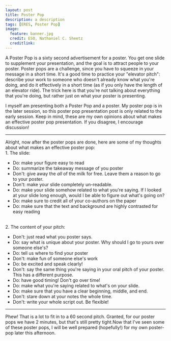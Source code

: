 ```yaml
---
layout: post
title: Poster Pop
description: a description 
tags: [ERES, Poster Pop]
image:
  feature: banner.jpg
  credit: ESO, Nathaniel C. Sheetz
  creditlink: 
---
```


A Poster Pop is a sixty second advertisement for a poster. You get one slide to supplement your presentation, and the goal is to attract people to your poster. Poster pops are a challenge, since you have to squeeze in your message in a short time. It's a good time to practice your "elevator pitch": describe your work to someone who doesn't already know what you're doing, and do it effectively in a short time (as if you only have the length of an elevator ride). The trick here is that you're not talking about everything that you're doing, but rather just on what your poster is presenting. 

I myself am presenting both a Poster Pop and a poster. My poster pop is in the later session, so this poster pop presentation post is only related to the early session. Keep in mind, these are my own opinions about what makes an effective poster pop presentation. If you disagree, I encourage discussion!

---
Alright, now after the poster pops are done, here are some of my thoughts about what makes an effective poster pop:
<br />1. The slide:<br />
- Do: make your figure easy to read<br />
- Do: summarize the takeaway message of you poster<br />
- Don't: give away the *all* of the milk for free. Leave them a reason to go to your poster.<br />
- Don't: make your slide completely un-readable.<br />
- Do: make your slide somehow related to what you're saying. If I looked at your slide long enough, would I be able to figure out what's going on?<br />
- Do: make sure to credit all of your co-authors on the paper<br />
- Do: make sure that the text and background are highly contrasted for easy reading


<br />2. The content of your pitch:<br />
- Don't: just read what you poster says.<br />
- Do: say what is unique about your poster. Why should I go to yours over someone else's?<br />
- Do: tell us where to find your poster<br />
- Don't: make fun of someone else's work<br />
- Do: be excited and speak clearly!<br />
- Don't: say the same thing you're saying in your oral pitch of your poster. This has a different purpose.<br />
- Do: have good timing! Don't go over time!<br />
- Do: make what you're saying related to what's on your slide.<br />
- Do: make sure that you have a clear beginning, middle, and end.<br />
- Don't: stare down at your notes the whole time.<br />
- Don't: write your whole script out. Be flexible!<br />


---
Phew! That is a lot to fit in to a 60 second pitch. Granted, for our poster pops we have 2 minutes, but that's still pretty tight.Now that I've seen some of these poster pops, I will be well prepared (hopefully!) for my own poster-pop later this afternoon.